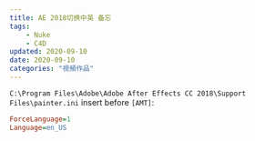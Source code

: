 ```yaml
---
title: AE 2018切换中英 备忘
tags: 
    - Nuke
    - C4D
updated: 2020-09-10
date: 2020-09-10
categories: "視頻作品"
---
```


>
``C:\Program Files\Adobe\Adobe After Effects CC 2018\Support Files\painter.ini``
insert before ``[AMT]``:
```ini
ForceLanguage=1
Language=en_US
```